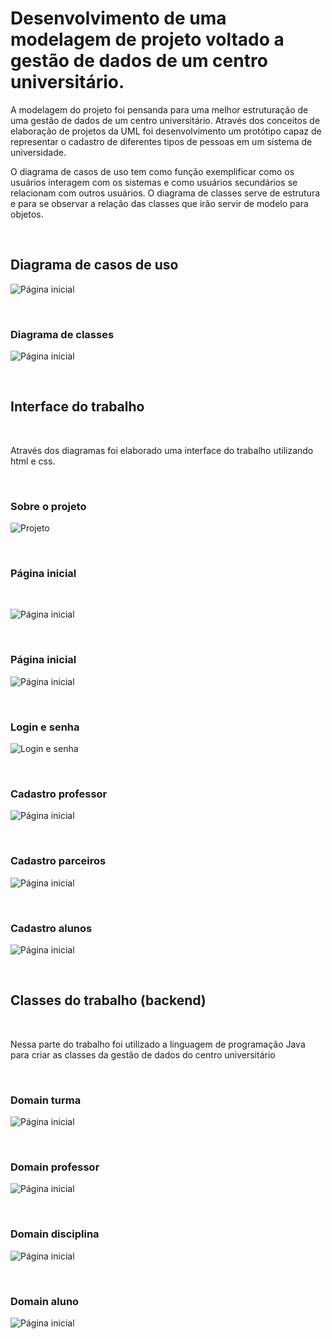 # Desenvolvimento de uma modelagem de projeto voltado a gestão de dados de um centro universitário. 

A modelagem do projeto foi pensanda para uma melhor estruturação de uma gestão de dados de um centro universitário. Através dos conceitos de elaboração de projetos da UML foi desenvolvimento um protótipo capaz de representar o cadastro de diferentes tipos de pessoas em um sistema de universidade.

O diagrama de casos de uso tem como função exemplificar como os usuários interagem com os sistemas e como usuários secundários se relacionam com outros usuários. O diagrama de classes serve de estrutura e para se observar a relação das classes que irão servir de modelo
para objetos. 


&nbsp;


## Diagrama de casos de uso

![Página inicial](Imagens/Diagrama-de-casos-de-uso.png)


&nbsp;


### Diagrama de classes

![Página inicial](Imagens/Diagrama-de-classes.png)


&nbsp;


## Interface do trabalho

&nbsp;


Através dos diagramas foi elaborado uma interface do trabalho utilizando html e css.

&nbsp;


### Sobre o projeto

![Projeto](Imagens/Sobre-o-projeto.png)

&nbsp;


### Página inicial

&nbsp;


![Página inicial](Imagens/Página-inicial.png)

&nbsp;


### Página inicial

![Página inicial](Imagens/Página-inicial-2.png)

&nbsp;


### Login e senha

![Login e senha](Imagens/Login-e-senha.png)

&nbsp;


### Cadastro professor

![Página inicial](Imagens/Cadastro-professor.png)

&nbsp;


### Cadastro parceiros

![Página inicial](Imagens/Cadastro-parceiros.png)

&nbsp;


### Cadastro alunos

![Página inicial](Imagens/Cadastro-alunos.png)

&nbsp;

## Classes do trabalho (backend)

&nbsp;

Nessa parte do trabalho foi utilizado a linguagem de programação Java para criar as classes da gestão de dados do centro universitário

&nbsp;


### Domain turma

![Página inicial](Imagens/Domain-turma.jpeg)

&nbsp;


### Domain professor

![Página inicial](Imagens/Domain-professor.jpeg)

&nbsp;


### Domain disciplina

![Página inicial](Imagens/Domain-disciplina.jpeg)

&nbsp;


### Domain aluno

![Página inicial](Imagens/Domain-aluno.jpeg)



